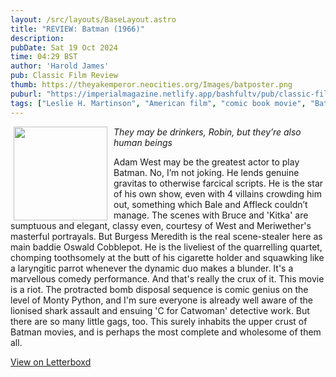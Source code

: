 ```yaml
---
layout: /src/layouts/BaseLayout.astro
title: "REVIEW: Batman (1966)"
description: 
pubDate: Sat 19 Oct 2024
time: 04:29 BST
author: 'Harold James'
pub: Classic Film Review
thumb: https://theyakemperor.neocities.org/Images/batposter.png
puburl: "https://imperialmagazine.netlify.app/bashfultv/pub/classic-film-review"
tags: ["Leslie H. Martinson", "American film", "comic book movie", "Batman"]
---
```

<img src="https://theyakemperor.neocities.org/Images/batposter.png" style="width:150px;height:auto;float:left;padding-right:10px;padding-left:5px;">

<i>They may be drinkers, Robin, but they’re also human beings</i>

Adam West may be the greatest actor to play Batman. No, I’m not joking. He lends genuine gravitas to otherwise farcical scripts. He is the star of his own show, even with 4 villains crowding him out, something which Bale and Affleck couldn’t manage. The scenes with Bruce and 'Kitka' are sumptuous and elegant, classy even, courtesy of West and Meriwether's masterful portrayals. But Burgess Meredith is the real scene-stealer here as main baddie Oswald Cobblepot. He is the liveliest of the quarrelling quartet, chomping toothsomely at the butt of his cigarette holder and squawking like a laryngitic parrot whenever the dynamic duo makes a blunder. It's a marvellous comedy performance. And that's really the crux of it. This movie is a riot. The protracted bomb disposal sequence is comic genius on the level of Monty Python, and I'm sure everyone is already well aware of the lionised shark assault and ensuing 'C for Catwoman' detective work. But there are so many little gags, too. This surely inhabits the upper crust of Batman movies, and is perhaps the most complete and wholesome of them all.

<a href="https://letterboxd.com/for_you_bruce/film/batman-1966" target="_blank" rel="noopener noreferrer">View on Letterboxd</a>